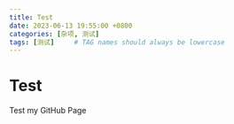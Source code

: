 ```yaml
---
title: Test
date: 2023-06-13 19:55:00 +0800
categories: [杂项, 测试]
tags: [测试]     # TAG names should always be lowercase
---
```


# Test

Test my GitHub Page